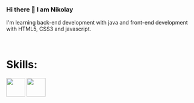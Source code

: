 ### Hi there 👋 I am Nikolay
I'm learning back-end development with java and front-end development with HTML5, CSS3 and javascript.

<br>
<h1>Skills:</h1>
<img src = "https://cdn-icons-png.flaticon.com/512/5968/5968282.png" style = "width:50px">
<img src = "https://static-00.iconduck.com/assets.00/database-mysql-icon-462x512-6itsq0zm.png" style = "width:50px">



<!--
**NikolayRadulov/NikolayRadulov** is a ✨ _special_ ✨ repository because its `README.md` (this file) appears on your GitHub profile.

Here are some ideas to get you started:

- 🔭 I’m currently working on ...
- 🌱 I’m currently learning ...
- 👯 I’m looking to collaborate on ...
- 🤔 I’m looking for help with ...
- 💬 Ask me about ...
- 📫 How to reach me: ...
- 😄 Pronouns: ...
- ⚡ Fun fact: ...
-->
